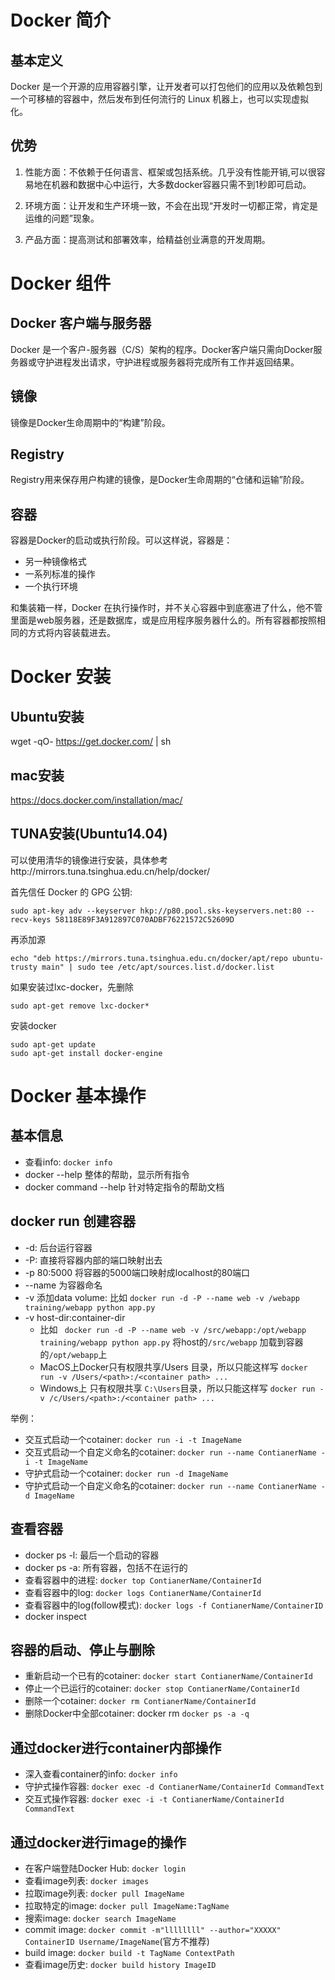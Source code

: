 # Docker 简介

## 基本定义

Docker 是一个开源的应用容器引擎，让开发者可以打包他们的应用以及依赖包到一个可移植的容器中，然后发布到任何流行的 Linux 机器上，也可以实现虚拟化。

## 优势

1. 性能方面：不依赖于任何语言、框架或包括系统。几乎没有性能开销,可以很容易地在机器和数据中心中运行，大多数docker容器只需不到1秒即可启动。

2. 环境方面：让开发和生产环境一致，不会在出现“开发时一切都正常，肯定是运维的问题”现象。

3. 产品方面：提高测试和部署效率，给精益创业满意的开发周期。

# Docker 组件

## Docker 客户端与服务器

Docker 是一个客户-服务器（C/S）架构的程序。Docker客户端只需向Docker服务器或守护进程发出请求，守护进程或服务器将完成所有工作并返回结果。

## 镜像

镜像是Docker生命周期中的“构建”阶段。

## Registry

Registry用来保存用户构建的镜像，是Docker生命周期的“仓储和运输”阶段。

## 容器

容器是Docker的启动或执行阶段。可以这样说，容器是：

- 另一种镜像格式
- 一系列标准的操作
- 一个执行环境

和集装箱一样，Docker 在执行操作时，并不关心容器中到底塞进了什么，他不管里面是web服务器，还是数据库，或是应用程序服务器什么的。所有容器都按照相同的方式将内容装载进去。

# Docker 安装

## Ubuntu安装
  wget -qO- https://get.docker.com/ | sh

## mac安装

  https://docs.docker.com/installation/mac/

## TUNA安装(Ubuntu14.04)

可以使用清华的镜像进行安装，具体参考http://mirrors.tuna.tsinghua.edu.cn/help/docker/

首先信任 Docker 的 GPG 公钥:
```
sudo apt-key adv --keyserver hkp://p80.pool.sks-keyservers.net:80 --recv-keys 58118E89F3A912897C070ADBF76221572C52609D
```

再添加源
```
echo "deb https://mirrors.tuna.tsinghua.edu.cn/docker/apt/repo ubuntu-trusty main" | sudo tee /etc/apt/sources.list.d/docker.list
```

如果安装过lxc-docker，先删除
```
sudo apt-get remove lxc-docker*
```

安装docker
```
sudo apt-get update
sudo apt-get install docker-engine
```


# Docker 基本操作

## 基本信息

* 查看info: `docker info`
* docker --help 整体的帮助，显示所有指令
* docker command --help 针对特定指令的帮助文档

## docker run 创建容器

* -d: 后台运行容器
* -P: 直接将容器内部的端口映射出去
* -p 80:5000 将容器的5000端口映射成localhost的80端口
* --name 为容器命名
* -v 添加data volume: 比如 `docker run -d -P --name web -v /webapp training/webapp python app.py`
* -v host-dir:container-dir
  * 比如 ` docker run -d -P --name web -v /src/webapp:/opt/webapp training/webapp python app.py`  将host的`/src/webapp` 加载到容器的`/opt/webapp`上
  * MacOS上Docker只有权限共享/Users 目录，所以只能这样写 `docker run -v /Users/<path>:/<container path> ...`
  * Windows上 只有权限共享 `C:\Users`目录，所以只能这样写 `docker run -v /c/Users/<path>:/<container path> ...`

举例：
- 交互式启动一个cotainer: `docker run -i -t ImageName`
- 交互式启动一个自定义命名的cotainer: `docker run --name ContianerName -i -t ImageName`
- 守护式启动一个cotainer: `docker run -d ImageName`
- 守护式启动一个自定义命名的cotainer: `docker run --name ContianerName -d ImageName`


## 查看容器
- docker ps -l: 最后一个启动的容器
- docker ps -a: 所有容器，包括不在运行的
- 查看容器中的进程: `docker top ContianerName/ContainerId`
- 查看容器中的log: `docker logs ContianerName/ContainerId`
- 查看容器中的log(follow模式): `docker logs -f ContianerName/ContainerID`
- docker inspect

## 容器的启动、停止与删除
- 重新启动一个已有的cotainer: `docker start ContianerName/ContainerId`
- 停止一个已运行的cotainer: `docker stop ContianerName/ContainerId`
- 删除一个cotainer: `docker rm ContianerName/ContainerId`
- 删除Docker中全部cotainer: docker rm `docker ps -a -q`

## 通过docker进行container内部操作
- 深入查看container的info: `docker info`
- 守护式操作容器: `docker exec -d ContianerName/ContainerId CommandText`
- 交互式操作容器: `docker exec -i -t ContianerName/ContainerId CommandText`

## 通过docker进行image的操作
- 在客户端登陆Docker Hub: `docker login`
- 查看image列表: `docker images`
- 拉取image列表: `docker pull ImageName`
- 拉取特定的image: `docker pull ImageName:TagName`
- 搜索image: `docker search ImageName`
- commit image: `docker commit -m"llllllll" --author="XXXXX" ContainerID Username/ImageName`(官方不推荐)
- build image: `docker build -t TagName ContextPath`
- 查看image历史: `docker build history ImageID`
